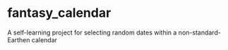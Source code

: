 # fantasy_calendar
A self-learning project for selecting random dates within a non-standard-Earthen calendar

